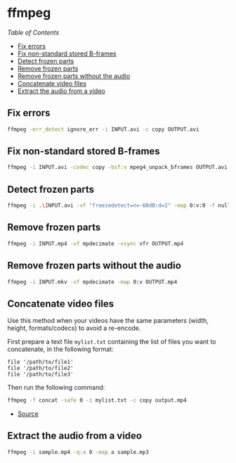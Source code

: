 # ffmpeg

_Table of Contents_
<!-- START doctoc generated TOC please keep comment here to allow auto update -->
<!-- DON'T EDIT THIS SECTION, INSTEAD RE-RUN doctoc TO UPDATE -->
<!-- generated with [DocToc](https://github.com/thlorenz/doctoc) -->

- [Fix errors](#fix-errors)
- [Fix non-standard stored B-frames](#fix-non-standard-stored-b-frames)
- [Detect frozen parts](#detect-frozen-parts)
- [Remove frozen parts](#remove-frozen-parts)
- [Remove frozen parts without the audio](#remove-frozen-parts-without-the-audio)
- [Concatenate video files](#concatenate-video-files)
- [Extract the audio from a video](#extract-the-audio-from-a-video)

<!-- END doctoc generated TOC please keep comment here to allow auto update -->

## Fix errors

```sh
ffmpeg -err_detect ignore_err -i INPUT.avi -c copy OUTPUT.avi
```

## Fix non-standard stored B-frames

```sh
ffmpeg -i INPUT.avi -codec copy -bsf:v mpeg4_unpack_bframes OUTPUT.avi
```

## Detect frozen parts

```sh
ffmpeg -i .\INPUT.avi -vf "freezedetect=n=-60dB:d=2" -map 0:v:0 -f null -
```

## Remove frozen parts

```sh
ffmpeg -i INPUT.mp4 -vf mpdecimate -vsync vfr OUTPUT.mp4
```

## Remove frozen parts without the audio

```sh
ffmpeg -i INPUT.mkv -vf mpdecimate -map 0:v OUTPUT.mp4
```

## Concatenate video files

Use this method when your videos have the same parameters (width, height, formats/codecs) to avoid a re-encode.

First prepare a text file `mylist.txt` containing the list of files you want to concatenate, in the following format:

```
file '/path/to/file1'
file '/path/to/file2'
file '/path/to/file3'
``` 

Then run the following command:

```sh
ffmpeg -f concat -safe 0 -i mylist.txt -c copy output.mp4
```

- [Source](https://stackoverflow.com/questions/7333232/how-to-concatenate-two-mp4-files-using-ffmpeg)

## Extract the audio from a video

```sh
ffmpeg -i sample.mp4 -q:a 0 -map a sample.mp3
```
